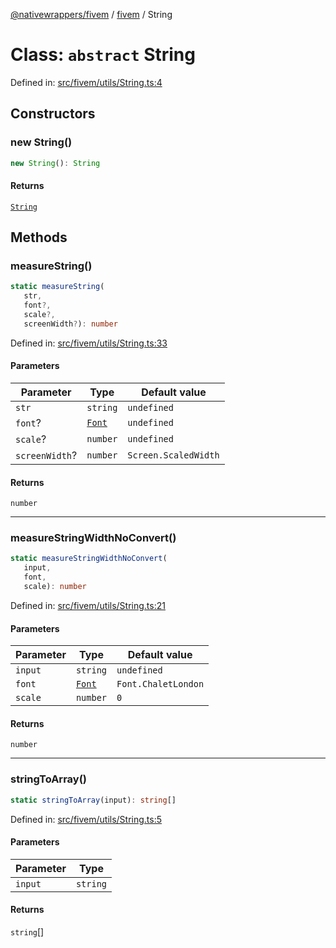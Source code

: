 [@nativewrappers/fivem](../../README.md) / [fivem](../README.md) / String

# Class: `abstract` String

Defined in: [src/fivem/utils/String.ts:4](https://github.com/nativewrappers/nativewrappers/blob/c6ab47d1014f341bb58fccc9d519ceb48157a741/src/fivem/utils/String.ts#L4)

## Constructors

### new String()

```ts
new String(): String
```

#### Returns

[`String`](String.md)

## Methods

### measureString()

```ts
static measureString(
   str, 
   font?, 
   scale?, 
   screenWidth?): number
```

Defined in: [src/fivem/utils/String.ts:33](https://github.com/nativewrappers/nativewrappers/blob/c6ab47d1014f341bb58fccc9d519ceb48157a741/src/fivem/utils/String.ts#L33)

#### Parameters

| Parameter | Type | Default value |
| ------ | ------ | ------ |
| `str` | `string` | `undefined` |
| `font`? | [`Font`](../enumerations/Font.md) | `undefined` |
| `scale`? | `number` | `undefined` |
| `screenWidth`? | `number` | `Screen.ScaledWidth` |

#### Returns

`number`

***

### measureStringWidthNoConvert()

```ts
static measureStringWidthNoConvert(
   input, 
   font, 
   scale): number
```

Defined in: [src/fivem/utils/String.ts:21](https://github.com/nativewrappers/nativewrappers/blob/c6ab47d1014f341bb58fccc9d519ceb48157a741/src/fivem/utils/String.ts#L21)

#### Parameters

| Parameter | Type | Default value |
| ------ | ------ | ------ |
| `input` | `string` | `undefined` |
| `font` | [`Font`](../enumerations/Font.md) | `Font.ChaletLondon` |
| `scale` | `number` | `0` |

#### Returns

`number`

***

### stringToArray()

```ts
static stringToArray(input): string[]
```

Defined in: [src/fivem/utils/String.ts:5](https://github.com/nativewrappers/nativewrappers/blob/c6ab47d1014f341bb58fccc9d519ceb48157a741/src/fivem/utils/String.ts#L5)

#### Parameters

| Parameter | Type |
| ------ | ------ |
| `input` | `string` |

#### Returns

`string`[]
